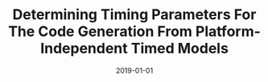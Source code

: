 ---
title: "Determining Timing Parameters For The Code Generation From Platform-Independent Timed Models"
date: 2019-01-01
venue: ""
paperurl: https://doi.org/10.1145/3230711
authors: "BaekGyu Kim, Lu Feng, Oleg Sokolsky and Insup Lee"
---